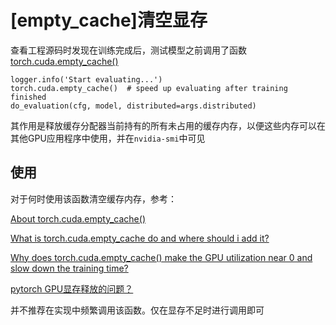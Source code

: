 
# [empty_cache]清空显存

查看工程源码时发现在训练完成后，测试模型之前调用了函数[torch.cuda.empty_cache()](https://pytorch.org/docs/stable/cuda.html#torch.cuda.empty_cache)

```
logger.info('Start evaluating...')
torch.cuda.empty_cache()  # speed up evaluating after training finished
do_evaluation(cfg, model, distributed=args.distributed)
```

其作用是释放缓存分配器当前持有的所有未占用的缓存内存，以便这些内存可以在其他GPU应用程序中使用，并在`nvidia-smi`中可见

## 使用

对于何时使用该函数清空缓存内存，参考：

[About torch.cuda.empty_cache()](https://discuss.pytorch.org/t/about-torch-cuda-empty-cache/34232)

[What is torch.cuda.empty_cache do and where should i add it?](https://discuss.pytorch.org/t/what-is-torch-cuda-empty-cache-do-and-where-should-i-add-it/40975)

[Why does torch.cuda.empty_cache() make the GPU utilization near 0 and slow down the training time?](https://discuss.pytorch.org/t/why-does-torch-cuda-empty-cache-make-the-gpu-utilization-near-0-and-slow-down-the-training-time/65196)

[pytorch GPU显存释放的问题？](https://www.zhihu.com/question/68509057/answer/566619040)

并不推荐在实现中频繁调用该函数。仅在显存不足时进行调用即可